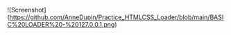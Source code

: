 ![Screenshot] (https://github.com/AnneDupin/Practice_HTMLCSS_Loader/blob/main/BASIC%20LOADER%20-%20127.0.0.1.png)
